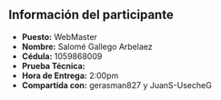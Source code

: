 ## Información del participante

- **Puesto:** WebMaster
- **Nombre:** Salomé Gallego Arbelaez
- **Cédula:** 1059868009
- **Prueba Técnica:** 
- **Hora de Entrega:** 2:00pm
- **Compartida con:** gerasman827 y JuanS-UsecheG

